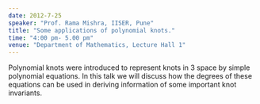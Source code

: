 ```yaml
---
date: 2012-7-25
speaker: "Prof. Rama Mishra, IISER, Pune"
title: "Some applications of polynomial knots."
time: "4:00 pm- 5.00 pm"
venue: "Department of Mathematics, Lecture Hall 1"
---
```

Polynomial knots were introduced to represent knots
in 3 space by simple polynomial equations. In this talk we will
discuss how the degrees of these equations can be used in
deriving information of some important knot invariants.
